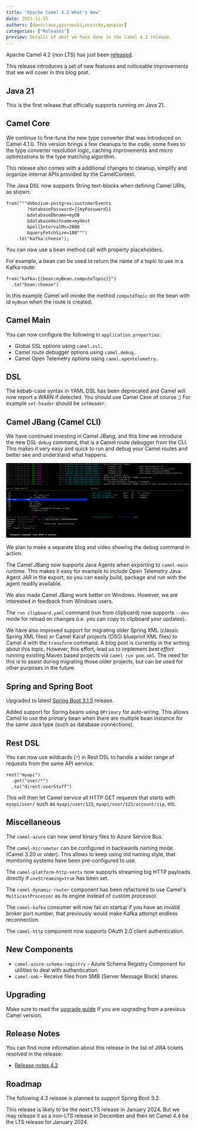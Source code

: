 ```yaml
---
title: "Apache Camel 4.2 What's New"
date: 2023-11-15
authors: [davsclaus,gzurowski,orpiske,apupier]
categories: ["Releases"]
preview: Details of what we have done in the Camel 4.2 release.
---
```


Apache Camel 4.2 (non LTS) has just been [released](/blog/2023/11/RELEASE-4.2.0/).

This release introduces a set of new features and noticeable improvements that we will cover in this blog post.

## Java 21

This is the first release that officially supports running on Java 21.

## Camel Core

We continue to fine-tune the new type converter that was introduced on Camel 4.1.0. This version brings a few cleanups to the code, some fixes to the type converter resolution logic, caching improvements and micro optimizations to the type matching algorithm.

This release also comes with a additional changes to cleanup, simplify and organize internal APIs provided by the CamelContext.

The Java DSL now supports String text-blocks when defining Camel URIs, as shown:

```
from("""debezium-postgres:customerEvents
        ?databasePassword={{myPassword}}
        &databaseDbname=myDB
        &databaseHostname=myHost
        &pollIntervalMs=2000
        &queryFetchSize=100""")
    .to("kafka:cheese");
```

You can now use a bean method call with property placeholders.

For example, a bean can be used to return the name of a topic to use in a Kafka route:

```
from("kafka:{{bean:myBean.computeTopic}}")
  .to("bean:cheese")
```

In this example Camel will invoke the method `computeTopic` on the bean with id `myBean` when the route is created.

## Camel Main

You can now configure the following in `application.properties`:

- Global SSL options using `camel.ssl.`
- Camel route debugger options using `camel.debug.`
- Camel Open Telemetry options using `camel.opentelemetry.`

## DSL

The kebab-case syntax in YAML DSL has been deprecated and Camel will now report a WARN if detected.
You should use Camel Case of course ;) For example `set-header` should be `setHeader`.

## Camel JBang (Camel CLI)

We have continued investing in Camel JBang, and this time we introduce the new DSL `debug` command, that is a Camel
route debugger from the CLI. This makes it very easy and quick to run and debug your Camel routes and better
see and understand what happens.

![Camel Debug](camel-debug.png)

We plan to make a separate blog and video showing the debug command in action.

The Camel JBang now supports Java Agents when exporting to `camel-main` runtime. This makes it easy for example to
include Open Telemetry Java Agent JAR in the export, so you can easily build, package and run with the agent readily available.

We also made Camel JBang work better on Windows. However, we are interested in feedback from Windows users.

The `run clipboard.yaml` command (run from clipboard) now supports `--dev` mode for reload on changes (i.e. you can copy to clipboard your updates).

We have also improved support for migrating older Spring XML (classic Spring XML files) or Camel Karaf projects (OSGi blueprint XML files)
to Camel 4 with the `transform` command. A blog post is currently in the writing about this topic.
However, this effort, lead us to implement _best effort_ running existing Maven based projects via `camel run pom.xml`.
The need for this is to assist during migrating those older projects, but can be used for other purposes in the future.

## Spring and Spring Boot

Upgraded to latest [Spring Boot 3.1.5](https://spring.io/blog/2023/10/19/spring-boot-3-1-5-available-now) release.

Added support for Spring beans using `@Primary` for auto-wiring. This allows Camel to use the primary bean when there are multiple
bean instance for the same Java type (such as database connections).

## Rest DSL

You can now use wildcards (`*`) in Rest DSL to handle a wider range of requests from the same API service:

```
rest("myapi")
  .get("user/*")
  .to("direct:userStuff")
```

This will then let Camel service all HTTP GET requests that starts with `myapi/user/` such as `myapi/user/123`, `myapi/user/123/account/zip`, etc.

## Miscellaneous

The `camel-azure` can now send binary files to Azure Service Bus.

The `camel-micrometer` can be configured in backwards naming mode (Camel 3.20 or older). This allows to keep using old naming style,
that monitoring systems have been pre-configured to use.

The `camel-platform-http-vertx` now supports streaming big HTTP payloads directly if `useStreaming=true` has been set.

The `camel-dynamic-router` component has been refactored to use Camel's `MulticastProcessor` as its engine instead of custom processor.

The `camel-kafka` consumer will now fail on startup if you have an invalid broker port number, that previously would make Kafka
attempt endless reconnection.

The `camel-http` component now supports OAuth 2.0 client authentication.

## New Components

- `camel-azure-schema-registry` - Azure Schema Registry Component for utilities to deal with authentication.
- `camel-smb` - Receive files from SMB (Server Message Block) shares.

## Upgrading

Make sure to read the [upgrade guide](/manual/camel-4x-upgrade-guide-4_2.html) if you are upgrading from a previous Camel version.

## Release Notes

You can find more information about this release in the list of JIRA tickets resolved in the release:

- [Release notes 4.2](/releases/release-4.2.0/)

## Roadmap

The following 4.3 release is planned to support Spring Boot 3.2.

This release is likely to be the next LTS release in January 2024. But we may release it as a non-LTS
release in December and then let Camel 4.4 be the LTS release for January 2024.

